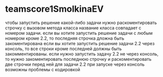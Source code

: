 # teamscore1SmolkinaEV
чтобы запустить решение какой-либо задачи нужно раскоментировать строчку с вызовом метода класса
название класса совпадает с номером задачи.
если вы хотите запустить решение задачи с любым номером кроме 2.2, то последняя строчка дложна быть закоментирована
если вы хотите запустить решение задачи 2.2 через консоль, то все строки кроме последней должны быть закомментированы.
если нужно запустить задачу 2.2 не через консоль, то нужно закоментировать последнюю строчку и раскоментировать две строчки перед ней
для задачи 2.2 при запуске через консоль возможны проблемы с кодировкой

